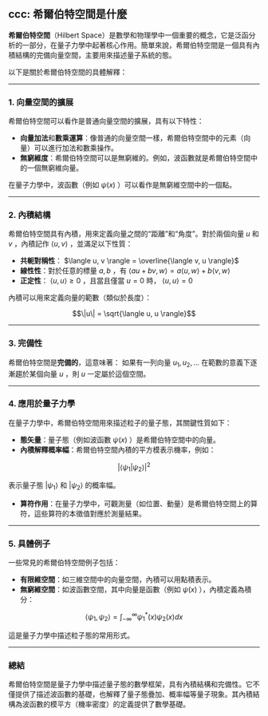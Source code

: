 
## ccc: 希爾伯特空間是什麼

**希爾伯特空間**（Hilbert Space）是數學和物理學中一個重要的概念，它是泛函分析的一部分，在量子力學中起著核心作用。簡單來說，希爾伯特空間是一個具有內積結構的完備向量空間，主要用來描述量子系統的態。

以下是關於希爾伯特空間的具體解釋：

---

### 1. **向量空間的擴展**
希爾伯特空間可以看作是普通向量空間的擴展，具有以下特性：
- **向量加法**和**數乘運算**：像普通的向量空間一樣，希爾伯特空間中的元素（向量）可以進行加法和數乘操作。
- **無窮維度**：希爾伯特空間可以是無窮維的。例如，波函數就是希爾伯特空間中的一個無窮維向量。

在量子力學中，波函數（例如  $`\psi(x)`$ ）可以看作是無窮維空間中的一個點。

---

### 2. **內積結構**
希爾伯特空間具有內積，用來定義向量之間的“距離”和“角度”。對於兩個向量  $`u`$  和  $`v`$ ，內積記作  $`\langle u, v \rangle`$ ，並滿足以下性質：
- **共軛對稱性**： $`\langle u, v \rangle = \overline{\langle v, u \rangle}`$ 
- **線性性**：對於任意的標量  $`a, b`$ ，有  $`\langle au + bv, w \rangle = a\langle u, w \rangle + b\langle v, w \rangle`$ 
- **正定性**： $`\langle u, u \rangle \geq 0`$ ，且當且僅當  $`u = 0`$  時， $`\langle u, u \rangle = 0`$ 

內積可以用來定義向量的範數（類似於長度）：

```math
\|u\| = \sqrt{\langle u, u \rangle}
```


---

### 3. **完備性**
希爾伯特空間是**完備的**，這意味著：
如果有一列向量  $`u_1, u_2, \dots`$  在範數的意義下逐漸趨於某個向量  $`u`$ ，則  $`u`$  一定屬於這個空間。

---

### 4. **應用於量子力學**
在量子力學中，希爾伯特空間用來描述粒子的量子態，其關鍵性質如下：
- **態矢量**：量子態（例如波函數  $`\psi(x)`$ ）是希爾伯特空間中的向量。
- **內積解釋概率幅**：希爾伯特空間內積的平方模表示機率，例如：
  
```math
|\langle \psi_1 | \psi_2 \rangle|^2
```

  表示量子態  $`|\psi_1\rangle`$  和  $`|\psi_2\rangle`$  的概率幅。
- **算符作用**：在量子力學中，可觀測量（如位置、動量）是希爾伯特空間上的算符，這些算符的本徵值對應於測量結果。

---

### 5. **具體例子**
一些常見的希爾伯特空間例子包括：
- **有限維空間**：如三維空間中的向量空間，內積可以用點積表示。
- **無窮維空間**：如波函數空間，其中向量是函數（例如  $`\psi(x)`$ ），內積定義為積分：
  
```math
\langle \psi_1, \psi_2 \rangle = \int_{-\infty}^\infty \psi_1^*(x) \psi_2(x) dx
```

  這是量子力學中描述粒子態的常用形式。

---

### 總結
希爾伯特空間是量子力學中描述量子態的數學框架，具有內積結構和完備性。它不僅提供了描述波函數的基礎，也解釋了量子態疊加、概率幅等量子現象。其內積結構為波函數的模平方（機率密度）的定義提供了數學基礎。

